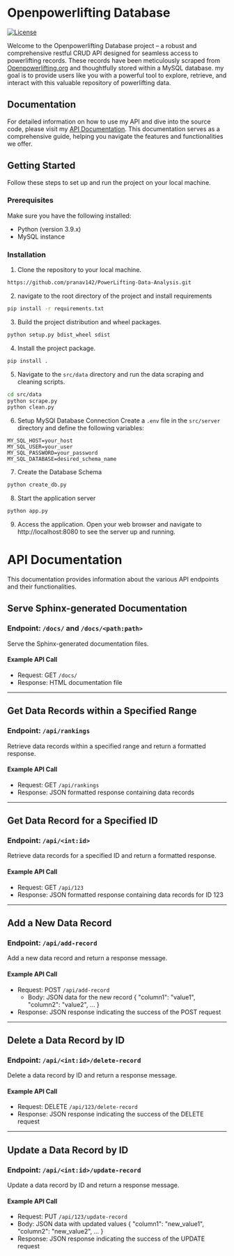 # Openpowerlifting Database
[![License](https://img.shields.io/badge/license-MIT-blue.svg)](https://github.com/YourUsername/YourRepoName/blob/master/LICENSE)

Welcome to the Openpowerlifting Database project – a robust and comprehensive restful CRUD API designed for seamless access to powerlifting records. These records have been meticulously scraped from [Openpowerlifting.org](https://www.openpowerlifting.org/) and thoughtfully stored within a MySQL database. my goal is to provide users like you with a powerful tool to explore, retrieve, and interact with this valuable repository of powerlifting data.

## Documentation
For detailed information on how to use my API and dive into the source code, please visit my [API Documentation](https://openpowerlifting-server.orangebush-9d08bf9d.westus2.azurecontainerapps.io/docs/). This documentation serves as a comprehensive guide, helping you navigate the features and functionalities we offer.

## Getting Started

Follow these steps to set up and run the project on your local machine.

### Prerequisites

Make sure you have the following installed:

- Python (version 3.9.x)
- MySQL instance

### Installation

1. Clone the repository to your local machine.

```bash
https://github.com/pranav142/PowerLifting-Data-Analysis.git
```

2. navigate to the root directory of the project and install requirements
```bash
pip install -r requirements.txt
```

3. Build the project distribution and wheel packages.
```bash
python setup.py bdist_wheel sdist
```

4. Install the project package.
```bash
pip install .
```

5. Navigate to the `src/data` directory and run the data scraping and cleaning scripts.
```bash
cd src/data
python scrape.py
python clean.py
```

6. Setup MySQl Database Connection
Create a `.env` file in the `src/server` directory and define the following variables:
```.env
MY_SQL_HOST=your_host
MY_SQL_USER=your_user
MY_SQL_PASSWORD=your_password
MY_SQL_DATABASE=desired_schema_name
```

7. Create the Database Schema
```bash
python create_db.py
```

8. Start the application server
```bash
python app.py
```

9. Access the application.
Open your web browser and navigate to http://localhost:8080 to see the server up and running.

# API Documentation

This documentation provides information about the various API endpoints and their functionalities.

## Serve Sphinx-generated Documentation

### Endpoint: `/docs/` and `/docs/<path:path>`

Serve the Sphinx-generated documentation files.

#### Example API Call

- Request: GET `/docs/`
- Response: HTML documentation file

---

## Get Data Records within a Specified Range

### Endpoint: `/api/rankings`

Retrieve data records within a specified range and return a formatted response.

#### Example API Call

- Request: GET `/api/rankings`
- Response: JSON formatted response containing data records

---

## Get Data Record for a Specified ID

### Endpoint: `/api/<int:id>`

Retrieve data records for a specified ID and return a formatted response.

#### Example API Call

- Request: GET `/api/123`
- Response: JSON formatted response containing data records for ID 123

---

## Add a New Data Record

### Endpoint: `/api/add-record`

Add a new data record and return a response message.

#### Example API Call

- Request: POST `/api/add-record`
  - Body: JSON data for the new record
    {
    "column1": "value1",
    "column2": "value2",
    ...
    }
- Response: JSON response indicating the success of the POST request

---

## Delete a Data Record by ID

### Endpoint: `/api/<int:id>/delete-record`

Delete a data record by ID and return a response message.

#### Example API Call

- Request: DELETE `/api/123/delete-record`
- Response: JSON response indicating the success of the DELETE request

---

## Update a Data Record by ID

### Endpoint: `/api/<int:id>/update-record`

Update a data record by ID and return a response message.

#### Example API Call

- Request: PUT `/api/123/update-record`
- Body: JSON data with updated values
    {
    "column1": "new_value1",
    "column2": "new_value2",
    ...
    }
- Response: JSON response indicating the success of the UPDATE request
